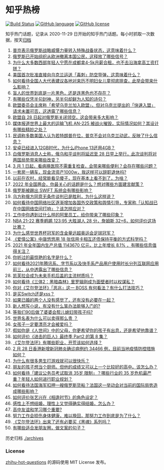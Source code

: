 # 知乎热榜
[![Build Status](https://github.com/ToWeLong/zhihu-hot-questions/workflows/CI/badge.svg)](https://github.com/ToWeLong/zhihu-hot-questions/actions)
[![GitHub language](https://img.shields.io/badge/language-golang-orange.svg)](https://golang.org/)
[![GitHub license](https://img.shields.io/github/license/ToWeLong/zhihu-hot-questions)](https://github.com/ToWeLong/zhihu-hot-questions/blob/main/LICENSE)

知乎热门话题，记录从 2020-11-29 日开始的知乎热门话题。每小时抓取一次数据，按天[归档](./archives)

<!-- BEGIN -->

1. [普京表示俄罗斯战略威慑力量转入特殊战备状态，这意味着什么？](https://www.zhihu.com/question/519072580)
1. [俄罗斯已开始组织从欧洲撤离本国公民，这释放了哪些信号？](https://www.zhihu.com/question/519133946)
1. [为什么大多数西部年轻人宁愿在成都拿4-5k月薪合租，也不去沿海拿高工资打拼？](https://www.zhihu.com/question/518898620)
1. [美国首次批准直接向乌克兰运送「毒刺」防空导弹，这意味着什么？](https://www.zhihu.com/question/519156827)
1. [如何看待全国人大代表建议各地对来历不明妇女儿童彻底排查，此举会带来什么影响？](https://www.zhihu.com/question/518614174)
1. [盲人的世界到底是一片黑色，还是连黑色也不存在？](https://www.zhihu.com/question/48476818)
1. [有哪些仅凭半句封神，另半句却鲜为人知的诗句？](https://www.zhihu.com/question/517255724)
1. [欧盟委员会主席称「希望乌克兰加入欧盟」，但对乌克兰提出的「快速入盟」请求未置可否，这透露了哪些信息？](https://www.zhihu.com/question/519151260)
1. [欧盟自 28 日起对俄罗斯关闭领空，这会带来多大影响？](https://www.zhihu.com/question/519160745)
1. [媒体报道世界上最大的运输飞机 AN-225 被战火摧毁，实际情况如何？其设计有哪些精妙之处？](https://www.zhihu.com/question/519089362)
1. [民调称多数美国人认为若特朗普在位，普京不会对乌克兰动武，反映了什么信息？](https://www.zhihu.com/question/519094900)
1. [安卓已经进入12GB时代，为什么iPhone 13还用4GB？](https://www.zhihu.com/question/518425194)
1. [白俄罗斯消息人士称，俄乌和平谈判将延迟至 28 日早上举行，此次谈判将对两国局势带来哪些改变？](https://www.zhihu.com/question/519145908)
1. [3 月 1 日起，看病换医院不需重复检查，会带来哪些便利？会存在哪些问题？](https://www.zhihu.com/question/519136686)
1. [一套房一辆车，现金流资产1000w，我这样可以辞职退休吗?](https://www.zhihu.com/question/514904775)
1. [以前在农村，经常能看见傻子，现在基本上看不到了，为啥？](https://www.zhihu.com/question/367154728)
1. [2022 年全国两会，你最关心的话题是什么？想对哪些方面建言献策？](https://www.zhihu.com/question/518396376)
1. [俄罗斯被踢出 SWIFT 系统会有哪些影响？](https://www.zhihu.com/question/518963895)
1. [乌方称俄方同意无条件谈判已是胜利，为什么这样说？](https://www.zhihu.com/question/519147522)
1. [如何看待中国网络社区逐渐增加各国外交政策和舆情引导，专家称「认知战已在中国网络空间打响」？该怎样应对？](https://www.zhihu.com/question/519160534)
1. [工作中你遇到过什么样的阿里员工，给你带来了哪些印象？](https://www.zhihu.com/question/511515804)
1. [NBA 21-22 赛季鹈鹕 123:95 大胜湖人 28 分，詹姆斯 32+6，如何评价这场比赛？](https://www.zhihu.com/question/519157807)
1. [为什么感觉世界杯冠军的含金量远超奥运会足球冠军？](https://www.zhihu.com/question/279239916)
1. [《爱情公寓》中唐悠悠用 18 张信用卡相互还债保持平衡的方式科学吗？](https://www.zhihu.com/question/305943446)
1. [2021 年全年国内生产总值 1143670 亿元，比上年增长 8.1% ，有哪些信息值得关注？](https://www.zhihu.com/question/519148768)
1. [你听过的最惊艳的名字是什么？](https://www.zhihu.com/question/265694919)
1. [如何看待2021年腾讯系、字节系以及快手系产品用户使用时长分列互联网应用前三，从中透露出了哪些信息？](https://www.zhihu.com/question/519092337)
1. [凯芙拉会成为未来手机后盖的主流材质吗？](https://www.zhihu.com/question/518610946)
1. [如何看待《三体2：黑暗森林》里罗辑刚成为面壁者时以权谋私？](https://www.zhihu.com/question/516138234)
1. [你对《艾尔登法环》「恶兆」这一 BOSS 有何看法？有什么打法技巧？](https://www.zhihu.com/question/499462568)
1. [是买Switch还是xss？](https://www.zhihu.com/question/484578861)
1. [如果已婚的两个人没有感觉了，还有没有必要在一起？](https://www.zhihu.com/question/519109826)
1. [新人想写小说，有没有什么笨办法能够入门的?](https://www.zhihu.com/question/518619099)
1. [等我们90后做了婆婆会帮儿媳妇带孩子吗?](https://www.zhihu.com/question/518800450)
1. [世界名表为什么可以卖得那么贵 ？](https://www.zhihu.com/question/517032297)
1. [女孩子一定要漂亮才会被爱吗？](https://www.zhihu.com/question/511627490)
1. [假如你是《人世间》中的父母，你更希望你的孩子有出息，还是希望他靠谱？](https://www.zhihu.com/question/517776965)
1. [如何评价《进击的巨人》最终季 Part2 的第 8 集？](https://www.zhihu.com/question/518638285)
1. [《艾尔登法环》有哪些职业，开荒该如何选择？](https://www.zhihu.com/question/518456857)
1. [2 月 28 日香港新增新冠肺炎确诊病例约 34466 例，目前当地疫情防控措施如何？](https://www.zhihu.com/question/519194176)
1. [为什么有很多男生打游戏就可以很快乐？](https://www.zhihu.com/question/347424469)
1. [朋友的孩子想当个厨师。但他的成绩又可以上一个比较好的高中。该怎么办？](https://www.zhihu.com/question/516577262)
1. [如何看待「建议公务员考试取消 35岁 限制」？哪些行业的 35 岁危机最严重？年轻人如何进行职业规划？](https://www.zhihu.com/question/518852927)
1. [如何看待法国海军扣押一艘俄罗斯货船？法国这一举动会对当前的国际局势造成哪些影响？](https://www.zhihu.com/question/518898439)
1. [如何评价张艺兴在《相逢时节》的角色设定？](https://www.zhihu.com/question/518551146)
1. [感性上不想结婚，理性上又觉得确实得结婚，怎么办？](https://www.zhihu.com/question/519033480)
1. [高中友谊和学习哪个重要?](https://www.zhihu.com/question/518682495)
1. [努力工作会损伤身体健康，难以挽回，那努力工作到底是为了什么？](https://www.zhihu.com/question/518588614)
1. [《艾尔登法环》出来了还有必要买《黑魂》系列吗？](https://www.zhihu.com/question/508167750)
1. [有哪些适合发朋友圈，做文案的句子？](https://www.zhihu.com/question/503429277)

<!-- END -->

历史归档 [./archives](./archives)


### License
[zhihu-hot-questions](https://github.com/towelong/zhihu-hot-questions) 的源码使用 MIT License 发布。